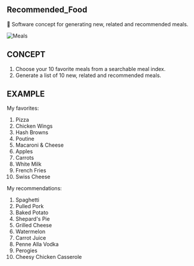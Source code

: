 ## Recommended_Food

🍔 Software concept for generating new, related and recommended meals.

![Meals](https://github.com/sourceduty/Recommended_Food/assets/123030236/fcc1396f-7f44-4291-81c2-616dcef8dba3)

## CONCEPT

1. Choose your 10 favorite meals from a searchable meal index.
2. Generate a list of 10 new, related and recommended meals.

## EXAMPLE

My favorites:

1. Pizza
2. Chicken Wings
3. Hash Browns
4. Poutine
5. Macaroni & Cheese
6. Apples
7. Carrots
8. White Milk
9. French Fries
10. Swiss Cheese

My recommendations:

1. Spaghetti
2. Pulled Pork
3. Baked Potato
4. Shepard's Pie
5. Grilled Cheese
6. Watermelon
7. Carrot Juice
8. Penne Alla Vodka
9. Perogies
10. Cheesy Chicken Casserole
